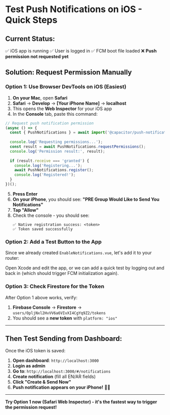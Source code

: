 # Test Push Notifications on iOS - Quick Steps

## Current Status:
✅ iOS app is running
✅ User is logged in
✅ FCM boot file loaded
❌ **Push permission not requested yet**

## Solution: Request Permission Manually

### Option 1: Use Browser DevTools on iOS (Easiest)

1. **On your Mac**, open **Safari**
2. **Safari** → **Develop** → **[Your iPhone Name]** → **localhost**
3. This opens the **Web Inspector** for your iOS app
4. In the **Console** tab, paste this command:

```javascript
// Request push notification permission
(async () => {
  const { PushNotifications } = await import('@capacitor/push-notifications');
  
  console.log('Requesting permissions...');
  const result = await PushNotifications.requestPermissions();
  console.log('Permission result:', result);
  
  if (result.receive === 'granted') {
    console.log('Registering...');
    await PushNotifications.register();
    console.log('Registered!');
  }
})();
```

5. **Press Enter**
6. **On your iPhone**, you should see: **"PRE Group Would Like to Send You Notifications"**
7. **Tap "Allow"**
8. Check the console - you should see:
   ```
   ✅ Native registration success: <token>
   ✅ Token saved successfully
   ```

### Option 2: Add a Test Button to the App

Since we already created `EnableNotifications.vue`, let's add it to your router:

Open Xcode and edit the app, or we can add a quick test by logging out and back in (which should trigger FCM initialization again).

### Option 3: Check Firestore for the Token

After Option 1 above works, verify:

1. **Firebase Console** → **Firestore** → `users/OpljNxl2HvVV6a6VIvXI4CgYq9Z2/tokens`
2. You should see a **new token** with `platform: "ios"`

---

## Then Test Sending from Dashboard:

Once the iOS token is saved:

1. **Open dashboard**: `http://localhost:3000`
2. **Login as admin**
3. **Go to**: `http://localhost:3000/#/notifications`
4. **Create notification** (fill all EN/AR fields)
5. **Click "Create & Send Now"**
6. **Push notification appears on your iPhone!** 📱🎉

---

**Try Option 1 now (Safari Web Inspector) - it's the fastest way to trigger the permission request!**

